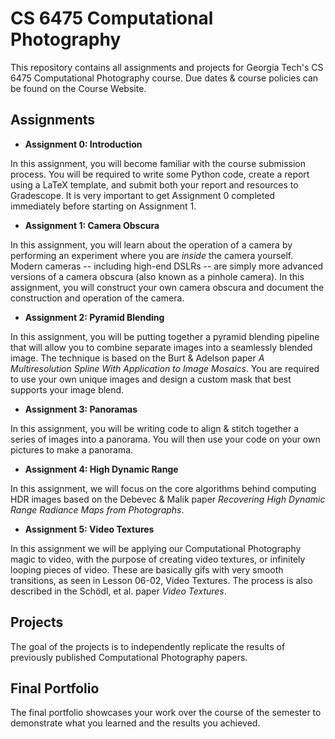 # CS 6475 Computational Photography

This repository contains all assignments and projects for Georgia Tech's CS 6475 Computational Photography course. Due dates & course policies can be found on the Course Website.

## Assignments 

- **Assignment 0: Introduction**

In this assignment, you will become familiar with the course submission process. You will be required to write some Python code, create a report using a LaTeX template, and submit both your report and resources to Gradescope. It is very important to get Assignment 0 completed immediately before starting on Assignment 1.

- **Assignment 1: Camera Obscura**

In this assignment, you will learn about the operation of a camera by performing an experiment where you are _inside_ the camera yourself. Modern cameras -- including high-end DSLRs -- are simply more advanced versions of a camera obscura (also known as a pinhole camera). In this assignment, you will construct your own camera obscura and document the construction and operation of the camera. 

- **Assignment 2: Pyramid Blending**

In this assignment, you will be putting together a pyramid blending pipeline that will allow you to combine separate images into a seamlessly blended image. The technique is based on the Burt & Adelson paper *A Multiresolution Spline With Application to Image Mosaics*. You are required to use your own unique images and design a custom mask that best supports your image blend.

- **Assignment 3: Panoramas**

In this assignment, you will be writing code to align & stitch together a series of images into a panorama. You will then use your code on your own pictures to make a panorama.


- **Assignment 4: High Dynamic Range**

In this assignment, we will focus on the core algorithms behind computing HDR images based on the Debevec & Malik paper *Recovering High Dynamic Range Radiance Maps from Photographs*. 


- **Assignment 5: Video Textures**

In this assignment we will be applying our Computational Photography magic to video, with the purpose of creating video textures, or infinitely looping pieces of video. These are basically gifs with very smooth transitions, as seen in Lesson 06-02, Video Textures. The process is also described in the Schödl, et al. paper *Video Textures*.


## Projects 

The goal of the projects is to independently replicate the results of previously published Computational Photography papers.


## Final Portfolio

The final portfolio showcases your work over the course of the semester to demonstrate what you learned and the results you achieved.
